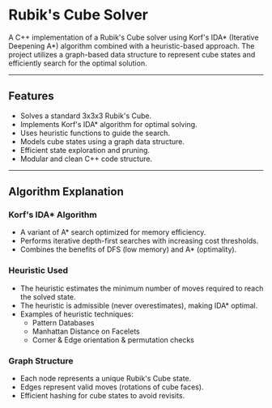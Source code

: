 # Rubik's Cube Solver

A C++ implementation of a Rubik's Cube solver using Korf's IDA* (Iterative Deepening A*) algorithm combined with a heuristic-based approach. The project utilizes a graph-based data structure to represent cube states and efficiently search for the optimal solution.

---

## Features

- Solves a standard 3x3x3 Rubik's Cube.
- Implements Korf's IDA* algorithm for optimal solving.
- Uses heuristic functions to guide the search.
- Models cube states using a graph data structure.
- Efficient state exploration and pruning.
- Modular and clean C++ code structure.

---

## Algorithm Explanation

### Korf's IDA* Algorithm
- A variant of A* search optimized for memory efficiency.
- Performs iterative depth-first searches with increasing cost thresholds.
- Combines the benefits of DFS (low memory) and A* (optimality).

### Heuristic Used
- The heuristic estimates the minimum number of moves required to reach the solved state.
- The heuristic is admissible (never overestimates), making IDA* optimal.
- Examples of heuristic techniques:
  - Pattern Databases
  - Manhattan Distance on Facelets
  - Corner & Edge orientation & permutation checks

### Graph Structure
- Each node represents a unique Rubik's Cube state.
- Edges represent valid moves (rotations of cube faces).
- Efficient hashing for cube states to avoid revisits.